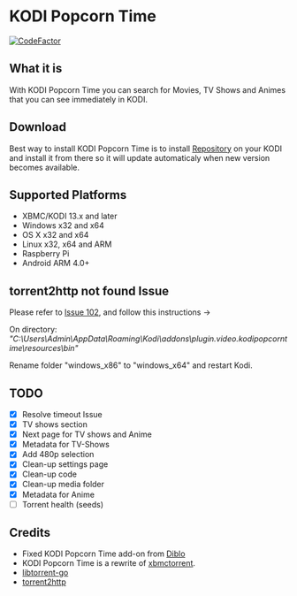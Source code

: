 # KODI Popcorn Time

[![CodeFactor](https://www.codefactor.io/repository/github/liberodark/kodi-popcorn-time/badge)](https://www.codefactor.io/repository/github/liberodark/kodi-popcorn-time)

## What it is ##
With KODI Popcorn Time you can search for Movies, TV Shows and Animes that you can see immediately in KODI.

## Download ##
Best way to install KODI Popcorn Time is to install [Repository](https://github.com/markop159/Markop159-repository/blob/master/Releases/plugin.video.kodipopcorntime.repository/plugin.video.kodipopcorntime.repository-1.1.0.zip?raw=true) on your KODI and install it from there so it will update automaticaly when new version becomes available.

## Supported Platforms ##
* XBMC/KODI 13.x and later
* Windows x32 and x64
* OS X x32 and x64
* Linux x32, x64 and ARM
* Raspberry Pi
* Android ARM 4.0+

## torrent2http not found Issue ##
Please refer to [Issue 102](https://github.com/markop159/KODI-Popcorn-Time/issues/102), and follow this instructions ->

On directory:
*"C:\Users\Admin\AppData\Roaming\Kodi\addons\plugin.video.kodipopcorntime\resources\bin"*

Rename folder "windows_x86" to "windows_x64" and restart Kodi. 

## TODO ##
  - [x] Resolve timeout Issue
  - [x] TV shows section
  - [x] Next page for TV shows and Anime
  - [x] Metadata for TV-Shows
  - [x] Add 480p selection
  - [x] Clean-up settings page
  - [x] Clean-up code
  - [x] Clean-up media folder
  - [x] Metadata for Anime
  - [ ] Torrent health (seeds)

## Credits ##
* Fixed KODI Popcorn Time add-on from [Diblo](https://github.com/Diblo/KODI-Popcorn-Time)
* KODI Popcorn Time is a rewrite of [xbmctorrent](http://github.com/steeve/xbmctorrent).
* [libtorrent-go](http://github.com/steeve/libtorrent-go)
* [torrent2http](http://github.com/steeve/torrent2http)
